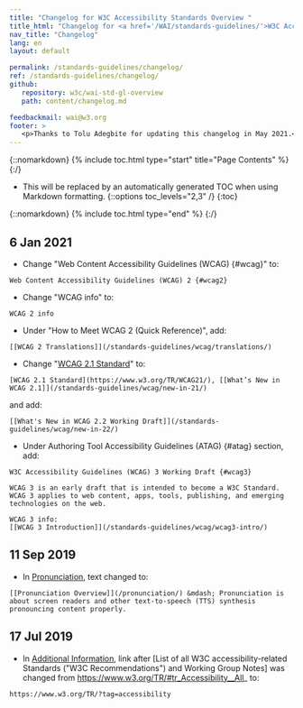 ```yaml
---
title: "Changelog for W3C Accessibility Standards Overview "
title_html: "Changelog for <a href='/WAI/standards-guidelines/'>W3C Accessibility Standards Overview</a>"
nav_title: "Changelog"
lang: en
layout: default

permalink: /standards-guidelines/changelog/
ref: /standards-guidelines/changelog/
github:
   repository: w3c/wai-std-gl-overview
   path: content/changelog.md

feedbackmail: wai@w3.org
footer: >
   <p>Thanks to Tolu Adegbite for updating this changelog in May 2021.</p>
---
```


{::nomarkdown}
{% include toc.html type="start" title="Page Contents" %}
{:/}

- This will be replaced by an automatically generated TOC when using Markdown formatting.
{::options toc_levels="2,3" /}
{:toc}

{::nomarkdown}
{% include toc.html type="end" %}
{:/}


## 6 Jan 2021
* Change "Web Content Accessibility Guidelines (WCAG) {#wcag}" to:
```
Web Content Accessibility Guidelines (WCAG) 2 {#wcag2}
```
* Change "WCAG info" to:
```
WCAG 2 info
```
* Under "How to Meet WCAG 2 (Quick Reference)", add:
```
[[WCAG 2 Translations]](/standards-guidelines/wcag/translations/)
```
* Change "[WCAG 2.1 Standard](https://www.w3.org/TR/WCAG21/)" to:
```
[WCAG 2.1 Standard](https://www.w3.org/TR/WCAG21/), [[What’s New in WCAG 2.1]](/standards-guidelines/wcag/new-in-21/)
```
and add:
```
[[What's New in WCAG 2.2 Working Draft]](/standards-guidelines/wcag/new-in-22/)
```
* Under Authoring Tool Accessibility Guidelines (ATAG) {#atag} section, add:
```
W3C Accessibility Guidelines (WCAG) 3 Working Draft {#wcag3}
```
```
WCAG 3 is an early draft that is intended to become a W3C Standard. WCAG 3 applies to web content, apps, tools, publishing, and emerging technologies on the web.
```
```
WCAG 3 info:
[[WCAG 3 Introduction]](/standards-guidelines/wcag/wcag3-intro/)
```

## 11 Sep 2019
* In [Pronunciation](/standards-guidelines/#pronunciation), text changed to:
```
[[Pronunciation Overview]](/pronunciation/) &mdash; Pronunciation is about screen readers and other text-to-speech (TTS) synthesis pronouncing content properly.
```

## 17 Jul 2019
* In [Additional Information](/standards-guidelines/#moreinfo), link after [List of all W3C accessibility-related Standards ("W3C Recommendations") and Working Group Notes] was changed from https://www.w3.org/TR/#tr_Accessibility__All_ to: 
```
https://www.w3.org/TR/?tag=accessibility
```
